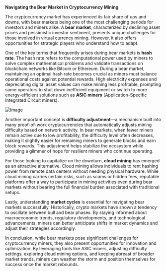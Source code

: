 **Navigating the Bear Market in Cryptocurrency Mining**

The cryptocurrency market has experienced its fair share of ups and downs, with bear markets being one of the most challenging periods for investors and miners alike. A **bear market**, characterized by declining asset prices and pessimistic investor sentiment, presents unique challenges for those involved in virtual currency mining. However, it also offers opportunities for strategic players who understand how to adapt.

One of the key terms that frequently arises during bear markets is **hash rate**. The hash rate refers to the computational power used by miners to solve complex mathematical problems and validate transactions on blockchain networks like Bitcoin or Ethereum. During a bear market, maintaining an optimal hash rate becomes crucial as miners must balance operational costs against potential rewards. High electricity expenses and depreciating digital asset values can make mining less profitable, prompting some operators to shut down inefficient equipment or switch to more energy-efficient solutions such as **ASIC miners** (Application-Specific Integrated Circuit miners).

![Image](https://github.com/user-attachments/assets/31692037-0104-4703-abd1-696b6a7dd41b)

Another important concept is **difficulty adjustment**—a mechanism built into many proof-of-work cryptocurrencies that automatically adjusts mining difficulty based on network activity. In bear markets, when fewer miners remain active due to low profitability, the difficulty level often decreases, making it slightly easier for remaining miners to generate blocks and earn block rewards. This adjustment helps stabilize the ecosystem while providing a glimmer of hope for resilient miners who continue operating.

For those looking to capitalize on the downturn, **cloud mining** has emerged as an attractive alternative. Cloud mining allows individuals to rent hashing power from remote data centers without needing physical hardware. While cloud mining carries certain risks, such as scams or hidden fees, reputable platforms offer a way to participate in mining activities even during bear markets without bearing the full financial burden associated with traditional setups.

Lastly, understanding **market cycles** is essential for navigating bear markets successfully. Historically, crypto markets have shown a tendency to oscillate between bull and bear phases. By staying informed about macroeconomic trends, regulatory developments, and technological advancements, miners can better anticipate shifts in market dynamics and adjust their strategies accordingly.

In conclusion, while bear markets pose significant challenges for cryptocurrency miners, they also present opportunities for innovation and optimization. By leveraging tools like ASIC miners, adjusting difficulty settings, exploring cloud mining options, and keeping abreast of broader market trends, miners can weather the storm and position themselves for success once the market rebounds.